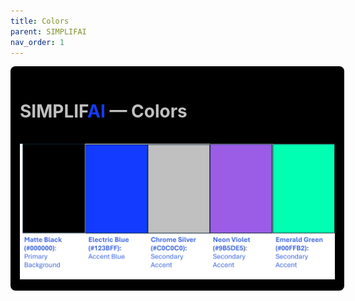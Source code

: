 ```yaml
---
title: Colors
parent: SIMPLIFAI
nav_order: 1
---
```


<div style="width:100%; height:auto; background-color:#000000; color:#C0C0C0; padding:15px; border-radius:8px;">
  <h1>SIMPLIF<span style="color:#123BFF">AI</span> — Colors</h1>
  <br />
  <img src="./simplifai_color_pallet.png" />
</div>
